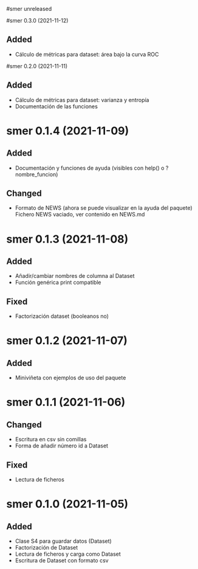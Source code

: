#smer unreleased

#smer 0.3.0 (2021-11-12)
## Added

- Cálculo de métricas para dataset: área bajo la curva ROC


#smer 0.2.0 (2021-11-11)
## Added

- Cálculo de métricas para dataset: varianza y entropía
- Documentación de las funciones


# smer 0.1.4 (2021-11-09)
## Added

- Documentación y funciones de ayuda (visibles con help() o ?nombre_funcion)

## Changed

- Formato de NEWS (ahora se puede visualizar en la ayuda del paquete)
  Fichero NEWS vaciado, ver contenido en NEWS.md


# smer 0.1.3 (2021-11-08)
## Added

- Añadir/cambiar nombres de columna al Dataset
- Función genérica print compatible

## Fixed

- Factorización dataset (booleanos no)


# smer 0.1.2 (2021-11-07)
## Added

- Miniviñeta con ejemplos de uso del paquete


# smer 0.1.1 (2021-11-06)
## Changed

- Escritura en csv sin comillas
- Forma de añadir número id a Dataset

## Fixed

- Lectura de ficheros


# smer 0.1.0 (2021-11-05)
## Added

- Clase S4 para guardar datos (Dataset)
- Factorización de Dataset
- Lectura de ficheros y carga como Dataset
- Escritura de Dataset con formato csv
